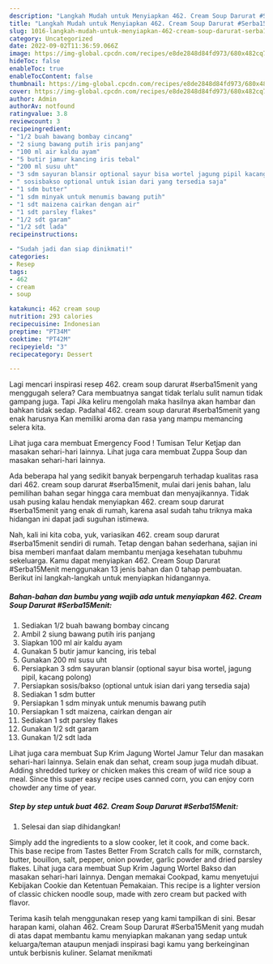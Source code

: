 ```yaml
---
description: "Langkah Mudah untuk Menyiapkan 462. Cream Soup Darurat #Serba15Menit yang Enak Banget"
title: "Langkah Mudah untuk Menyiapkan 462. Cream Soup Darurat #Serba15Menit yang Enak Banget"
slug: 1016-langkah-mudah-untuk-menyiapkan-462-cream-soup-darurat-serba15menit-yang-enak-banget
category: Uncategorized
date: 2022-09-02T11:36:59.066Z
image: https://img-global.cpcdn.com/recipes/e8de2848d84fd973/680x482cq70/462-cream-soup-darurat-serba15menit-foto-resep-utama.jpg
hideToc: false
enableToc: true
enableTocContent: false
thumbnail: https://img-global.cpcdn.com/recipes/e8de2848d84fd973/680x482cq70/462-cream-soup-darurat-serba15menit-foto-resep-utama.jpg
cover: https://img-global.cpcdn.com/recipes/e8de2848d84fd973/680x482cq70/462-cream-soup-darurat-serba15menit-foto-resep-utama.jpg
author: Admin
authorAv: notfound
ratingvalue: 3.8
reviewcount: 3
recipeingredient:
- "1/2 buah bawang bombay cincang"
- "2 siung bawang putih iris panjang"
- "100 ml air kaldu ayam"
- "5 butir jamur kancing iris tebal"
- "200 ml susu uht"
- "3 sdm sayuran blansir optional sayur bisa wortel jagung pipil kacang polong"
- " sosisbakso optional untuk isian dari yang tersedia saja"
- "1 sdm butter"
- "1 sdm minyak untuk menumis bawang putih"
- "1 sdt maizena cairkan dengan air"
- "1 sdt parsley flakes"
- "1/2 sdt garam"
- "1/2 sdt lada"
recipeinstructions:

- "Sudah jadi dan siap dinikmati!"
categories:
- Resep
tags:
- 462
- cream
- soup

katakunci: 462 cream soup 
nutrition: 293 calories
recipecuisine: Indonesian
preptime: "PT34M"
cooktime: "PT42M"
recipeyield: "3"
recipecategory: Dessert

---
```



Lagi mencari inspirasi resep 462. cream soup darurat #serba15menit yang menggugah selera? Cara membuatnya sangat tidak terlalu sulit namun tidak gampang juga. Tapi Jika keliru mengolah maka hasilnya akan hambar dan bahkan tidak sedap. Padahal 462. cream soup darurat #serba15menit yang enak harusnya Kan memiliki aroma dan rasa yang mampu memancing selera kita.


Lihat juga cara membuat Emergency Food ! Tumisan Telur Ketjap dan masakan sehari-hari lainnya. Lihat juga cara membuat Zuppa Soup dan masakan sehari-hari lainnya.

Ada beberapa hal yang sedikit banyak berpengaruh terhadap kualitas rasa dari 462. cream soup darurat #serba15menit, mulai dari jenis bahan, lalu pemilihan bahan segar hingga cara membuat dan menyajikannya. Tidak usah pusing kalau hendak menyiapkan 462. cream soup darurat #serba15menit yang enak di rumah, karena asal sudah tahu triknya maka hidangan ini dapat jadi suguhan istimewa.


Nah, kali ini kita coba, yuk, variasikan 462. cream soup darurat #serba15menit sendiri di rumah. Tetap dengan bahan sederhana, sajian ini bisa memberi manfaat dalam membantu menjaga kesehatan tubuhmu sekeluarga. Kamu dapat menyiapkan 462. Cream Soup Darurat #Serba15Menit menggunakan 13 jenis bahan dan 0 tahap pembuatan. Berikut ini langkah-langkah untuk menyiapkan hidangannya.

<!--inarticleads1-->

##### Bahan-bahan dan bumbu yang wajib ada untuk menyiapkan 462. Cream Soup Darurat #Serba15Menit:

1. Sediakan 1/2 buah bawang bombay cincang
1. Ambil 2 siung bawang putih iris panjang
1. Siapkan 100 ml air kaldu ayam
1. Gunakan 5 butir jamur kancing, iris tebal
1. Gunakan 200 ml susu uht
1. Persiapkan 3 sdm sayuran blansir (optional sayur bisa wortel, jagung pipil, kacang polong)
1. Persiapkan  sosis/bakso (optional untuk isian dari yang tersedia saja)
1. Sediakan 1 sdm butter
1. Persiapkan 1 sdm minyak untuk menumis bawang putih
1. Persiapkan 1 sdt maizena, cairkan dengan air
1. Sediakan 1 sdt parsley flakes
1. Gunakan 1/2 sdt garam
1. Gunakan 1/2 sdt lada


Lihat juga cara membuat Sup Krim Jagung Wortel Jamur Telur dan masakan sehari-hari lainnya. Selain enak dan sehat, cream soup juga mudah dibuat. Adding shredded turkey or chicken makes this cream of wild rice soup a meal. Since this super easy recipe uses canned corn, you can enjoy corn chowder any time of year. 

<!--inarticleads2-->

##### Step by step untuk buat 462. Cream Soup Darurat #Serba15Menit:


1. Selesai dan siap dihidangkan!

Simply add the ingredients to a slow cooker, let it cook, and come back. This base recipe from Tastes Better From Scratch calls for milk, cornstarch, butter, bouillon, salt, pepper, onion powder, garlic powder and dried parsley flakes. Lihat juga cara membuat Sup Krim Jagung Wortel Bakso dan masakan sehari-hari lainnya. Dengan memakai Cookpad, kamu menyetujui Kebijakan Cookie dan Ketentuan Pemakaian. This recipe is a lighter version of classic chicken noodle soup, made with zero cream but packed with flavor. 

Terima kasih telah menggunakan resep yang kami tampilkan di sini. Besar harapan kami, olahan 462. Cream Soup Darurat #Serba15Menit yang mudah di atas dapat membantu kamu menyiapkan makanan yang sedap untuk keluarga/teman ataupun menjadi inspirasi bagi kamu yang berkeinginan untuk berbisnis kuliner. Selamat menikmati
